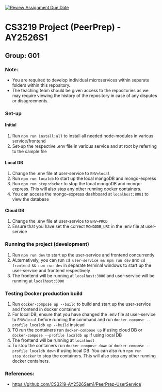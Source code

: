 [![Review Assignment Due Date](https://classroom.github.com/assets/deadline-readme-button-22041afd0340ce965d47ae6ef1cefeee28c7c493a6346c4f15d667ab976d596c.svg)](https://classroom.github.com/a/QUdQy4ix)
# CS3219 Project (PeerPrep) - AY2526S1
## Group: G01

### Note: 
- You are required to develop individual microservices within separate folders within this repository.
- The teaching team should be given access to the repositories as we may require viewing the history of the repository in case of any disputes or disagreements. 

### Set-up
#### Initial
1. Run `npm run install:all` to install all needed node-modules in various service/frontend
2. Set-up the respective .env file in various service and at root by referring to the sample file

#### Local DB
1. Change the .env file at user-service to `ENV=local`
2. Run `npm run localdb` to start up the local mongoDB and mongo-express
3. Run `npm run stop:docker` to stop the local mongoDB and mongo-express. This will also stop any other running docker containers.
4. You can access the mongo-express dashboard at `localhost:8081` to view the database

#### Cloud DB
1. Change the .env file at user-service to `ENV=PROD`
2. Ensure that you have set the correct `MONGODB_URI` in the .env file at user-service

### Running the project (development)
1. Run `npm run dev` to start up the user-service and frontend concurrently
2. ALternatively, you can run `cd user-service && npm run dev` and `cd frontend && npm run dev` in separate terminal windows to start up the user-service and frontend respectively
3. The frontend will be running at `localhost:3000` and user-service will be running at `localhost:5000`

### Testing Docker production build
1. Run `docker-compose up --build` to build and start up the user-service and frontend in docker containers
2. For local DB, ensure that you have changed the .env file at user-service to `ENV=local` before running the command and run `docker-compose --profile localdb up --build` instead
3. TO run the containers run `docker-compose up` if using cloud DB or `docker-compose --profile localdb up` if using local DB
4. The frontend will be running at `localhost`
5. To stop the containers run `docker-compose down` or `docker-compose --profile localdb down` if using local DB. You can also run `npm run stop:docker` to stop the containers. This will also stop any other running docker containers.

### References:
- https://github.com/CS3219-AY2526Sem1/PeerPrep-UserService
